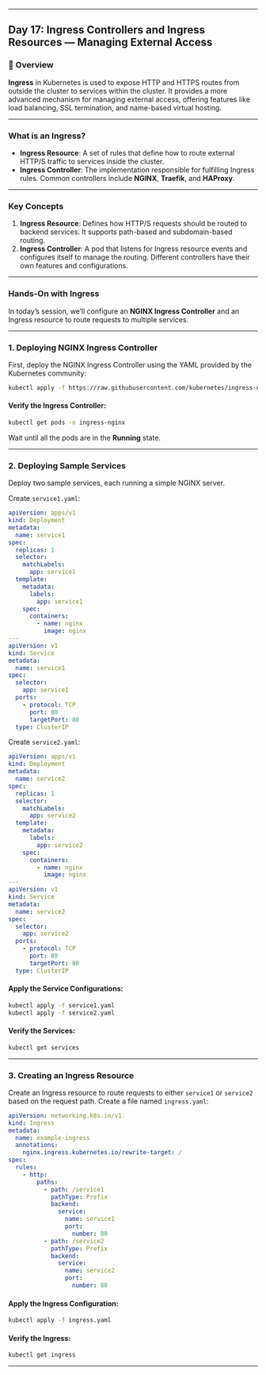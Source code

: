 ﻿---

## Day 17: Ingress Controllers and Ingress Resources — Managing External Access

### 📘 Overview

**Ingress** in Kubernetes is used to expose HTTP and HTTPS routes from outside the cluster to services within the cluster. It provides a more advanced mechanism for managing external access, offering features like load balancing, SSL termination, and name-based virtual hosting.

---

### What is an Ingress?

- **Ingress Resource**: A set of rules that define how to route external HTTP/S traffic to services inside the cluster.
- **Ingress Controller**: The implementation responsible for fulfilling Ingress rules. Common controllers include **NGINX**, **Traefik**, and **HAProxy**.

---

### Key Concepts

1. **Ingress Resource**: Defines how HTTP/S requests should be routed to backend services. It supports path-based and subdomain-based routing.
2. **Ingress Controller**: A pod that listens for Ingress resource events and configures itself to manage the routing. Different controllers have their own features and configurations.

---

### Hands-On with Ingress

In today’s session, we’ll configure an **NGINX Ingress Controller** and an Ingress resource to route requests to multiple services.

---

### 1. Deploying NGINX Ingress Controller

First, deploy the NGINX Ingress Controller using the YAML provided by the Kubernetes community:

```bash
kubectl apply -f https://raw.githubusercontent.com/kubernetes/ingress-nginx/main/deploy/static/provider/cloud/deploy.yaml
```

#### Verify the Ingress Controller:
```bash
kubectl get pods -n ingress-nginx
```

Wait until all the pods are in the **Running** state.

---

### 2. Deploying Sample Services

Deploy two sample services, each running a simple NGINX server.

Create `service1.yaml`:

```yaml
apiVersion: apps/v1
kind: Deployment
metadata:
  name: service1
spec:
  replicas: 1
  selector:
    matchLabels:
      app: service1
  template:
    metadata:
      labels:
        app: service1
    spec:
      containers:
        - name: nginx
          image: nginx
---
apiVersion: v1
kind: Service
metadata:
  name: service1
spec:
  selector:
    app: service1
  ports:
    - protocol: TCP
      port: 80
      targetPort: 80
  type: ClusterIP
```

Create `service2.yaml`:

```yaml
apiVersion: apps/v1
kind: Deployment
metadata:
  name: service2
spec:
  replicas: 1
  selector:
    matchLabels:
      app: service2
  template:
    metadata:
      labels:
        app: service2
    spec:
      containers:
        - name: nginx
          image: nginx
---
apiVersion: v1
kind: Service
metadata:
  name: service2
spec:
  selector:
    app: service2
  ports:
    - protocol: TCP
      port: 80
      targetPort: 80
  type: ClusterIP
```

#### Apply the Service Configurations:
```bash
kubectl apply -f service1.yaml
kubectl apply -f service2.yaml
```

#### Verify the Services:
```bash
kubectl get services
```

---


### 3. Creating an Ingress Resource

Create an Ingress resource to route requests to either `service1` or `service2` based on the request path. Create a file named `ingress.yaml`:

```yaml
apiVersion: networking.k8s.io/v1
kind: Ingress
metadata:
  name: example-ingress
  annotations:
    nginx.ingress.kubernetes.io/rewrite-target: /
spec:
  rules:
    - http:
        paths:
          - path: /service1
            pathType: Prefix
            backend:
              service:
                name: service1
                port:
                  number: 80
          - path: /service2
            pathType: Prefix
            backend:
              service:
                name: service2
                port:
                  number: 80
```

#### Apply the Ingress Configuration:
```bash
kubectl apply -f ingress.yaml
```

#### Verify the Ingress:
```bash
kubectl get ingress
```

---